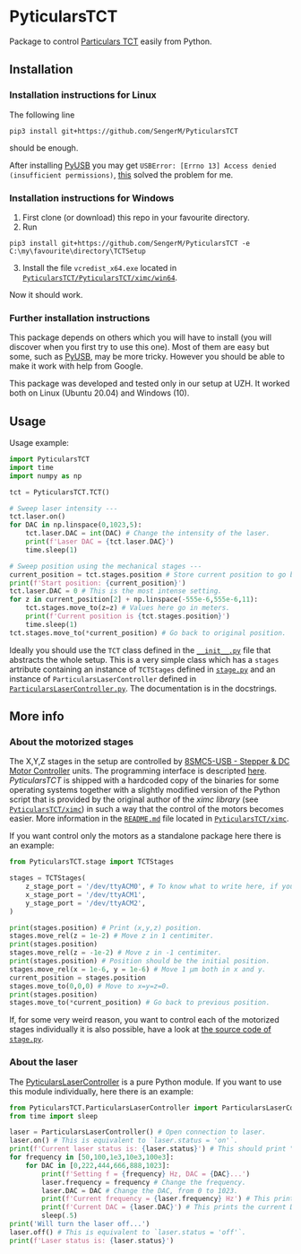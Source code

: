 # PyticularsTCT

Package to control [Particulars TCT](http://particulars.si/) easily from Python.

## Installation

### Installation instructions for Linux

The following line
```
pip3 install git+https://github.com/SengerM/PyticularsTCT
```
should be enough.

After installing [PyUSB](https://github.com/pyusb/pyusb) you may get `USBError: [Errno 13] Access denied (insufficient permissions)`, [this](https://stackoverflow.com/questions/50625363/usberror-errno-13-access-denied-insufficient-permissions/70436368#70436368) solved the problem for me.

### Installation instructions for Windows

1. First clone (or download) this repo in your favourite directory.
2. Run
```
pip3 install git+https://github.com/SengerM/PyticularsTCT -e C:\my\favourite\directory\TCTSetup
```
3. Install the file `vcredist_x64.exe` located in [`PyticularsTCT/PyticularsTCT/ximc/win64`](PyticularsTCT/ximc/win64).

Now it should work.

### Further installation instructions

This package depends on others which you will have to install (you will discover when you first try to use this one). Most of them are easy but some, such as [PyUSB](https://github.com/pyusb/pyusb), may be more tricky. However you should be able to make it work with help from Google.

This package was developed and tested only in our setup at UZH. It worked both on Linux (Ubuntu 20.04) and Windows (10).

## Usage

Usage example:
```Python
import PyticularsTCT
import time
import numpy as np

tct = PyticularsTCT.TCT()

# Sweep laser intensity ---
tct.laser.on()
for DAC in np.linspace(0,1023,5):
	tct.laser.DAC = int(DAC) # Change the intensity of the laser.
	print(f'Laser DAC = {tct.laser.DAC}')
	time.sleep(1)

# Sweep position using the mechanical stages ---
current_position = tct.stages.position # Store current position to go back in the end.
print(f'Start position: {current_position}')
tct.laser.DAC = 0 # This is the most intense setting.
for z in current_position[2] + np.linspace(-555e-6,555e-6,11):
	tct.stages.move_to(z=z) # Values here go in meters.
	print(f'Current position is {tct.stages.position}')
	time.sleep(1)
tct.stages.move_to(*current_position) # Go back to original position.
```
Ideally you should use the `TCT` class defined in the [`__init__.py`](PyticularsTCT/__init__.py) file that abstracts the whole setup. This is a very simple class which has a `stages` artribute containing an instance of `TCTStages` defined in [`stage.py`](PyticularsTCT/stage.py) and an instance of `ParticularsLaserController` defined in [`ParticularsLaserController.py`](PyticularsTCT/ParticularsLaserController.py). The documentation is in the docstrings.

## More info

### About the motorized stages

The X,Y,Z stages in the setup are controlled by [8SMC5-USB - Stepper & DC Motor Controller](http://www.standa.lt/products/catalog/motorised_positioners?item=525) units. The programming interface is descripted [here](https://doc.xisupport.com/en/8smc5-usb/8SMCn-USB/Programming.html). *PyticularsTCT* is shipped with a hardcoded copy of the binaries for some operating systems together with a slightly modified version of the Python script that is provided by the original author of the *ximc library* (see [`PyticularsTCT/ximc`](PyticularsTCT/ximc)) in such a way that the control of the motors becomes easier. More information in the [`README.md`](PyticularsTCT/ximc/README.md) file located in [`PyticularsTCT/ximc`](PyticularsTCT/ximc).

If you want control only the motors as a standalone package here there is an example:
```Python
from PyticularsTCT.stage import TCTStages

stages = TCTStages(
	z_stage_port = '/dev/ttyACM0', # To know what to write here, if you are in Linux https://unix.stackexchange.com/a/144735/317682, in Windows it is 'COM1' and so.
	x_stage_port = '/dev/ttyACM1', 
	y_stage_port = '/dev/ttyACM2',
)

print(stages.position) # Print (x,y,z) position.
stages.move_rel(z = 1e-2) # Move z in 1 centimiter.
print(stages.position)
stages.move_rel(z = -1e-2) # Move z in -1 centimiter.
print(stages.position) # Position should be the initial position.
stages.move_rel(x = 1e-6, y = 1e-6) # Move 1 µm both in x and y.
current_position = stages.position
stages.move_to(0,0,0) # Move to x=y=z=0.
print(stages.position)
stages.move_to(*current_position) # Go back to previous position.
```
If, for some very weird reason, you want to control each of the motorized stages individually it is also possible, have a look at [the source code of `stage.py`](PyticularsTCT/stage.py).

### About the laser

The [PyticularsLaserController](PyticularsTCT/ParticularsLaserController.py) is a pure Python module. If you want to use this module individually, here there is an example:
```Python
from PyticularsTCT.ParticularsLaserController import ParticularsLaserController
from time import sleep

laser = ParticularsLaserController() # Open connection to laser.
laser.on() # This is equivalent to `laser.status = 'on'`.
print(f'Current laser status is: {laser.status}') # This should print "on".
for frequency in [50,100,1e3,10e3,100e3]:
	for DAC in [0,222,444,666,888,1023]:
		print(f'Setting f = {frequency} Hz, DAC = {DAC}...')
		laser.frequency = frequency # Change the frequency.
		laser.DAC = DAC # Change the DAC, from 0 to 1023.
		print(f'Current frequency = {laser.frequency} Hz') # This prints the current frequency.
		print(f'Current DAC = {laser.DAC}') # This prints the current DAC value.
		sleep(.5)
print('Will turn the laser off...')
laser.off() # This is equivalent to `laser.status = 'off'`.
print(f'Laser status is: {laser.status}')
```
